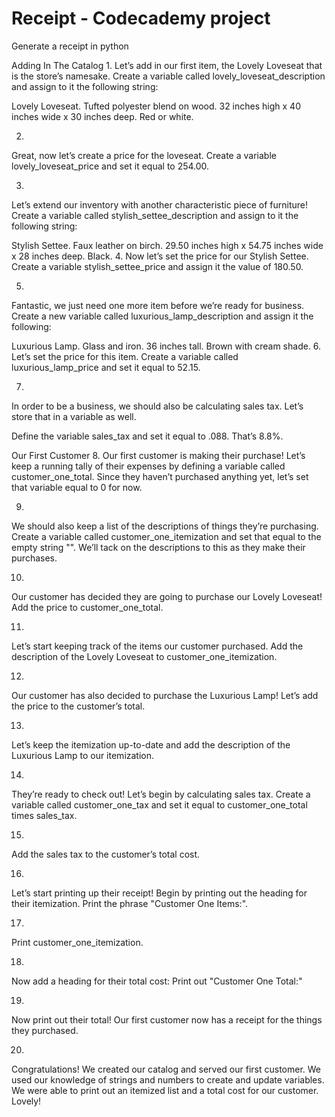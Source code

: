 # Receipt - Codecademy project
Generate a receipt in python 


Adding In The Catalog
1.
Let’s add in our first item, the Lovely Loveseat that is the store’s namesake. Create a variable called lovely_loveseat_description and assign to it the following string:

Lovely Loveseat. Tufted polyester blend on wood. 32 inches high x 40 inches wide x 30 inches deep. Red or white.

2.
Great, now let’s create a price for the loveseat. Create a variable lovely_loveseat_price and set it equal to 254.00.

3.
Let’s extend our inventory with another characteristic piece of furniture! Create a variable called stylish_settee_description and assign to it the following string:

Stylish Settee. Faux leather on birch. 29.50 inches high x 54.75 inches wide x 28 inches deep. Black.
4.
Now let’s set the price for our Stylish Settee. Create a variable stylish_settee_price and assign it the value of 180.50.

5.
Fantastic, we just need one more item before we’re ready for business. Create a new variable called luxurious_lamp_description and assign it the following:

Luxurious Lamp. Glass and iron. 36 inches tall. Brown with cream shade.
6.
Let’s set the price for this item. Create a variable called luxurious_lamp_price and set it equal to 52.15.

7.
In order to be a business, we should also be calculating sales tax. Let’s store that in a variable as well.

Define the variable sales_tax and set it equal to .088. That’s 8.8%.

Our First Customer
8.
Our first customer is making their purchase! Let’s keep a running tally of their expenses by defining a variable called customer_one_total. Since they haven’t purchased anything yet, let’s set that variable equal to 0 for now.

9.
We should also keep a list of the descriptions of things they’re purchasing. Create a variable called customer_one_itemization and set that equal to the empty string "". We’ll tack on the descriptions to this as they make their purchases.

10.
Our customer has decided they are going to purchase our Lovely Loveseat! Add the price to customer_one_total.

11.
Let’s start keeping track of the items our customer purchased. Add the description of the Lovely Loveseat to customer_one_itemization.

12.
Our customer has also decided to purchase the Luxurious Lamp! Let’s add the price to the customer’s total.

13.
Let’s keep the itemization up-to-date and add the description of the Luxurious Lamp to our itemization.

14.
They’re ready to check out! Let’s begin by calculating sales tax. Create a variable called customer_one_tax and set it equal to customer_one_total times sales_tax.

15.
Add the sales tax to the customer’s total cost.

16.
Let’s start printing up their receipt! Begin by printing out the heading for their itemization. Print the phrase "Customer One Items:".

17.
Print customer_one_itemization.

18.
Now add a heading for their total cost: Print out "Customer One Total:"

19.
Now print out their total! Our first customer now has a receipt for the things they purchased.

20.
Congratulations! We created our catalog and served our first customer. We used our knowledge of strings and numbers to create and update variables. We were able to print out an itemized list and a total cost for our customer. Lovely!
